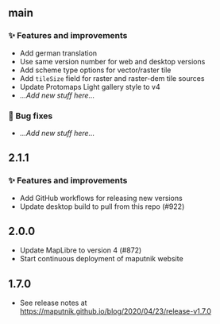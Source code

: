 ## main

### ✨ Features and improvements
- Add german translation
- Use same version number for web and desktop versions
- Add scheme type options for vector/raster tile
- Add `tileSize` field for raster and raster-dem tile sources
- Update Protomaps Light gallery style to v4
- _...Add new stuff here..._

### 🐞 Bug fixes
- _...Add new stuff here..._

## 2.1.1

### ✨ Features and improvements

- Add GitHub workflows for releasing new versions
- Update desktop build to pull from this repo (#922)

## 2.0.0

- Update MapLibre to version 4 (#872)
- Start continuous deployment of maputnik website

## 1.7.0

- See release notes at https://maputnik.github.io/blog/2020/04/23/release-v1.7.0

